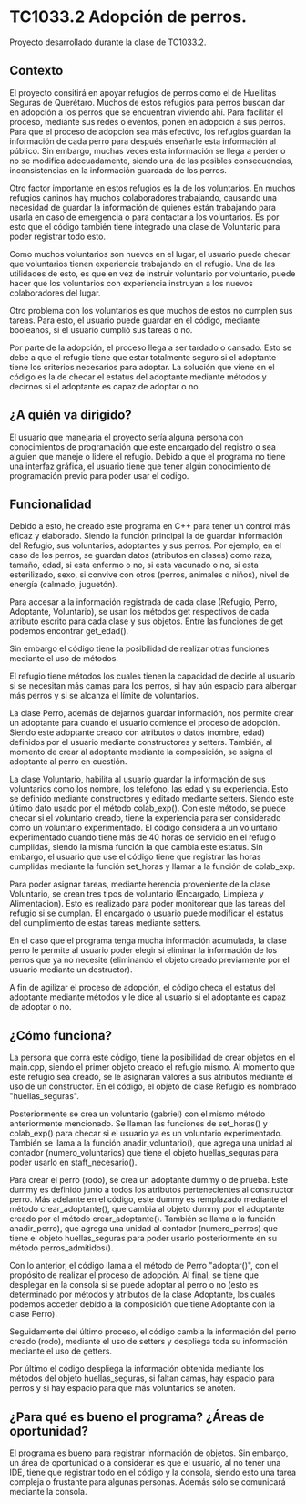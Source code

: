 # TC1033.2 Adopción de perros.
Proyecto desarrollado durante la clase de TC1033.2. 

## Contexto

El proyecto consitirá en apoyar refugios de perros como el de Huellitas Seguras de Querétaro. Muchos de estos refugios para perros buscan dar en adopción a los perros que se encuentran viviendo ahí. Para facilitar el proceso, mediante sus redes o eventos, ponen en adopción a sus perros. Para que el proceso de adopción sea más efectivo, los refugios guardan la información de cada perro para después enseñarle esta información al público. Sin embargo, muchas veces esta información se llega a perder o no se modifica adecuadamente, siendo una de las posibles consecuencias, inconsistencias en la información guardada de los perros.

Otro factor importante en estos refugios es la de los voluntarios. En muchos refugios caninos hay muchos colaboradores trabajando, causando una necesidad de guardar la información de quienes están trabajando para usarla en caso de emergencia o para contactar a los voluntarios. Es por esto que el código también tiene integrado una clase de Voluntario para poder registrar todo esto. 

Como muchos voluntarios son nuevos en el lugar, el usuario puede checar que voluntarios tienen experiencia trabajando en el refugio. Una de las utilidades de esto, es que en vez de instruir voluntario por voluntario, puede hacer que los voluntarios con experiencia instruyan a los nuevos colaboradores del lugar. 

Otro problema con los voluntarios es que muchos de estos no cumplen sus tareas. Para esto, el usuario puede guardar en el código, mediante booleanos, si el usuario cumplió sus tareas o no.

Por parte de la adopción, el proceso llega a ser tardado o cansado. Esto se debe a que el refugio tiene que estar totalmente seguro si el adoptante tiene los criterios necesarios para adoptar. La solución que viene en el código es la de checar el estatus del adoptante mediante métodos y decirnos si el adoptante es capaz de adoptar o no.

## ¿A quién va dirigido?

El usuario que manejaría el proyecto sería alguna persona con conocimientos de programación que este encargado del registro o sea alguien que maneje o lidere el refugio. Debido a que el programa no tiene una interfaz gráfica, el usuario tiene que tener algún conocimiento de programación previo para poder usar el código.

## Funcionalidad

Debido a esto, he creado este programa en C++ para tener un control más eficaz y elaborado. Siendo la función principal la  de guardar información del Refugio, sus voluntarios, adoptantes y sus perros. Por ejemplo, en el caso de los perros, se guardan datos (atributos en clases) como  raza, tamaño, edad, si esta enfermo o no, si esta vacunado o no, si esta esterilizado, sexo, si convive con otros (perros, animales o niños), nivel de energía (calmado, juguetón). 

Para accesar a la información registrada de cada clase (Refugio, Perro, Adoptante, Voluntario), se usan los métodos get respectivos de cada atributo escrito para cada clase y sus objetos. Entre las funciones de get podemos encontrar get_edad().

Sin embargo el código tiene la posibilidad de realizar otras funciones mediante el uso de métodos. 

El refugio tiene métodos los cuales tienen la capacidad de decirle al usuario si se necesitan más camas para los perros, si hay aún espacio para albergar más perros y si se alcanza el límite de voluntarios. 

La clase Perro, además de dejarnos guardar información, nos permite crear un adoptante para cuando el usuario comience el proceso de adopción. Siendo este adoptante creado con atributos o datos (nombre, edad) definidos por el usuario mediante constructores y setters. También, al momento de crear al adoptante mediante la composición, se asigna el adoptante al perro en cuestión.

La clase Voluntario, habilita al usuario guardar la información de sus voluntarios como los nombre, los teléfono, las edad y su experiencia. Esto se definido mediante constructores y editado mediante setters. Siendo este último dato usado por el método colab_exp(). Con este método, se puede checar si el voluntario creado, tiene la experiencia para ser considerado como un voluntario experimentado.  El código considera a un voluntario experimentado cuando tiene más de 40 horas de servicio en el refugio cumplidas, siendo la misma función la que cambia este estatus. Sin embargo, el usuario que use el código tiene que registrar las horas cumplidas mediante la función set_horas y llamar a la función de colab_exp.

Para poder asignar tareas, mediante herencia proveniente de la clase Voluntario, se crean tres tipos de voluntario (Encargado, Limpieza y Alimentacion). Esto es realizado para poder monitorear que las tareas del refugio si se cumplan. El encargado o usuario puede modificar el estatus del cumplimiento de estas tareas mediante setters.

En el caso que el programa tenga mucha información acumulada, la clase perro le permite al usuario poder elegir si eliminar la información de los perros que ya no necesite (eliminando el objeto creado previamente por el usuario mediante un destructor).

A fin de agilizar el proceso de adopción, el código checa el estatus del adoptante mediante métodos y le dice al usuario si el adoptante es capaz de adoptar o no.

## ¿Cómo funciona?

La persona que corra este código, tiene la posibilidad de crear objetos en el main.cpp, siendo el primer objeto creado el refugio mismo. Al momento que este refugio sea creado, se le asignaran valores a sus atributos mediante el uso de un constructor. En el código, el objeto de clase Refugio es nombrado "huellas_seguras".

Posteriormente se crea un voluntario (gabriel) con el mismo método anteriormente mencionado. Se llaman las funciones de set_horas() y colab_exp() para checar si el usuario ya es un voluntario experimentado. También se llama a la función anadir_voluntario(), que agrega una unidad al contador (numero_voluntarios)  que tiene el objeto huellas_seguras para poder usarlo en staff_necesario(). 

Para crear el perro (rodo), se crea un adoptante dummy o de prueba. Este dummy es definido junto a todos los atributos pertenecientes al constructor perro. Más adelante en el código, este dummy es remplazado mediante el método crear_adoptante(), que cambia al objeto dummy por el adoptante creado por el método crear_adoptante(). También se llama a la función anadir_perro), que agrega una unidad al contador (numero_perros) que tiene el objeto huellas_seguras para poder usarlo posteriormente en su método perros_admitidos().

Con lo anterior, el código llama a el método de Perro "adoptar()", con el propósito de realizar el proceso de adopción. Al final, se tiene que desplegar en la consola si se puede adoptar al perro o no (esto es determinado por métodos y atributos de la clase Adoptante, los cuales podemos acceder debido a la composición que tiene Adoptante con la clase Perro).

Seguidamente del último proceso, el código cambia la información del perro creado (rodo), mediante el uso de setters y despliega toda su información mediante el uso de getters. 

Por último el código despliega la información obtenida mediante los métodos del objeto huellas_seguras, si faltan camas, hay espacio para perros y si hay espacio para que más voluntarios se anoten.


## ¿Para qué es bueno el programa? ¿Áreas de oportunidad?

El programa es bueno para registrar información de objetos. Sin embargo, un área de oportunidad o a considerar es que el usuario, al no tener una IDE, tiene que registrar todo en el código y la consola, siendo esto una tarea compleja o frustante para algunas personas.  Además sólo se comunicará mediante la consola.
